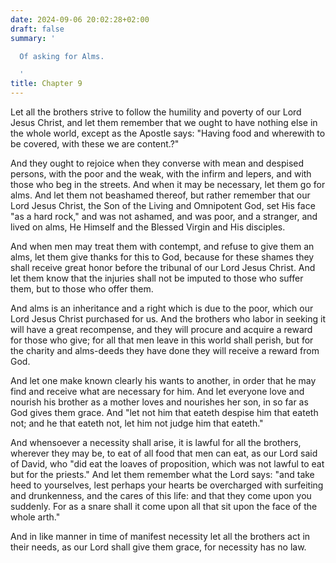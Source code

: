 ```yaml
---
date: 2024-09-06 20:02:28+02:00
draft: false
summary: '

  Of asking for Alms.

  '
title: Chapter 9
---
```






Let all the brothers strive to follow the humility and poverty of our Lord Jesus Christ, and let them remember that we ought to have nothing else in the whole world, except as the Apostle says: "Having food and wherewith to be covered, with these we are content.?" 

And they ought to rejoice when they converse with mean and despised persons, with the poor and the weak, with the infirm and lepers, and with those who beg in the streets. And when it may be necessary, let them go for alms. And let them not beashamed thereof, but rather remember that our Lord Jesus Christ, the Son of the Living and Omnipotent God, set His face "as a hard rock," and was not ashamed, and was poor, and a stranger, and lived on alms, He Himself and the Blessed Virgin and His disciples. 

And when men may treat them with contempt, and refuse to give them an alms, let them give thanks for this to God, because for these shames they shall receive great honor before the tribunal of our Lord Jesus Christ. And let them know that the injuries shall not be imputed to those who suffer them, but to those who offer them.

And alms is an inheritance and a right which is due to the poor, which our Lord Jesus Christ purchased for us. And the brothers who labor in seeking it will have a great recompense, and they will procure and acquire a reward for those who give; for all that men leave in this world shall perish, but for the charity and alms-deeds they have done they will receive a reward from God.

And let one make known clearly his wants to another, in order that he may find and receive what are necessary for him. And let everyone love and nourish his brother as a mother loves and nourishes her son, in so far as God gives them grace. And "let not him that eateth despise him that eateth not; and he that eateth not, let him not judge him that eateth." 

And whensoever a necessity shall arise, it is lawful for all the brothers, wherever they may be, to eat of all food that men can eat, as our Lord said of David, who "did eat the loaves of proposition, which was not lawful to eat but for the priests." And let them remember what the Lord says: "and take heed to yourselves, lest perhaps your hearts be overcharged with surfeiting and drunkenness, and the cares of this life: and that they come upon you suddenly. For as a snare shall it come upon all that sit upon the face of the whole arth." 

And in like manner in time of manifest necessity let all the brothers act in their needs, as our Lord shall give them grace, for necessity has no law.

